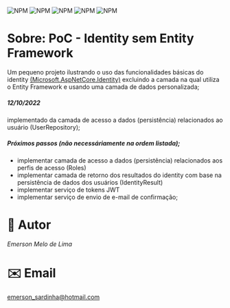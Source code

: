  ![NPM](https://img.shields.io/badge/C%23-239120?style=flat&logo=c-sharp&logoColor=white) ![NPM](https://img.shields.io/badge/.NET-512BD4?style=flat&logo=dotnet&logoColor=white)   ![NPM](https://img.shields.io/badge/Swagger-85EA2D?style=flat&logo=Swagger&logoColor=white)   ![NPM](https://img.shields.io/badge/SQLite-07405E?style=flat&logo=sqlite&logoColor=white)  ![NPM](https://img.shields.io/badge/Visual_Studio-5C2D91?style=flat&logo=visual%20studio&logoColor=white)
 
 # Sobre: PoC - Identity sem Entity Framework
Um pequeno projeto ilustrando o uso das funcionalidades básicas do identity [(Microsoft.AspNetCore.Identity)](https://learn.microsoft.com/pt-br/aspnet/core/security/authentication/identity?view=aspnetcore-6.0&tabs=visual-studio) excluindo a camada na qual utiliza o Entity Framework e usando uma camada de dados personalizada;

##### 12/10/2022
implementado da camada de acesso a dados (persistência) relacionados ao usuário (UserRepository);

##### Próximos passos (não necessáriamente na ordem listada);
- implementar camada de acesso a dados  (persistência) relacionados aos perfis de acesso (Roles)
- implementar camada de retorno dos resultados do identity com base na persistência de dados dos usuários (IdentityResult)
- implementar serviço de tokens JWT
- implementar serviço de envio de e-mail de confirmação;

# 🚀 Autor
*Emerson Melo de Lima*
# ✉️ Email
emerson_sardinha@hotmail.com

